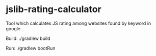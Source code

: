 # jslib-rating-calculator
Tool which calculates JS rating among websites found by keyword in google

Build:
./gradlew build

Run:
./gradlew bootRun
